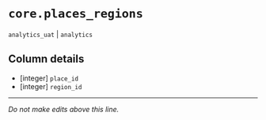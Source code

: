 # `core.places_regions`
`analytics_uat` | `analytics`

## Column details
* [integer]   `place_id`
* [integer]   `region_id`

-------------------------------------------------------------------------------
*Do not make edits above this line.*
